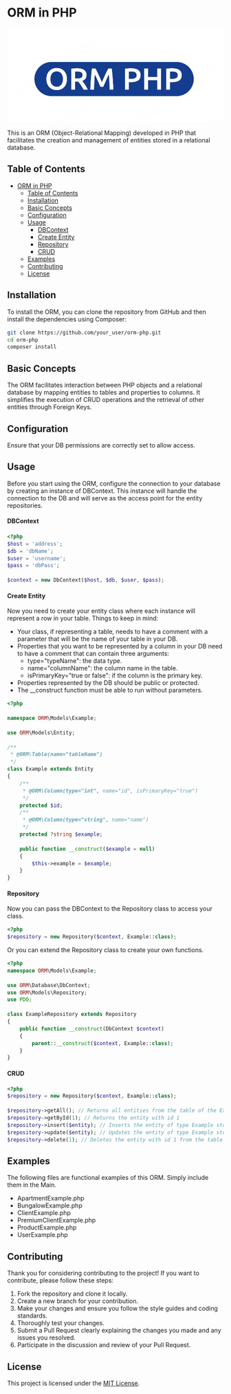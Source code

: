 
# ORM in PHP

![ORM Logo](ORMPHP.png)

This is an ORM (Object-Relational Mapping) developed in PHP that facilitates the creation and management of entities stored in a relational database.

## Table of Contents

- [ORM in PHP](#orm-in-php)
  - [Table of Contents](#table-of-contents)
  - [Installation](#installation)
  - [Basic Concepts](#basic-concepts)
  - [Configuration](#configuration)
  - [Usage](#usage)
      - [DBContext](#dbcontext)
      - [Create Entity](#create-entity)
      - [Repository](#repository)
      - [CRUD](#crud)
  - [Examples](#examples)
  - [Contributing](#contributing)
  - [License](#license)

## Installation

To install the ORM, you can clone the repository from GitHub and then install the dependencies using Composer:

```bash
git clone https://github.com/your_user/orm-php.git
cd orm-php
composer install
```

## Basic Concepts
The ORM facilitates interaction between PHP objects and a relational database by mapping entities to tables and properties to columns. It simplifies the execution of CRUD operations and the retrieval of other entities through Foreign Keys.

## Configuration
Ensure that your DB permissions are correctly set to allow access.

## Usage
Before you start using the ORM, configure the connection to your database by creating an instance of DBContext. This instance will handle the connection to the DB and will serve as the access point for the entity repositories.

#### DBContext
```php
<?php
$host = 'address'; 
$db = 'dbName';
$user = 'username';
$pass = 'dbPass';

$context = new DbContext($host, $db, $user, $pass);
```

#### Create Entity
Now you need to create your entity class where each instance will represent a row in your table.
Things to keep in mind:
- Your class, if representing a table, needs to have a comment with a parameter that will be the name of your table in your DB.
- Properties that you want to be represented by a column in your DB need to have a comment that can contain three arguments:
    - type="typeName": the data type.
    - name="columnName": the column name in the table.
    - isPrimaryKey="true or false": if the column is the primary key.
- Properties represented by the DB should be public or protected.
- The __construct function must be able to run without parameters.
```php 
<?php

namespace ORM\Models\Example;

use ORM\Models\Entity;

/**
 * @ORM\Table(name="tableName")
 */
class Example extends Entity
{
    /**
     * @ORM\Column(type="int", name="id", isPrimaryKey="true")
     */
    protected $id;
    /**
     * @ORM\Column(type="string", name="name")
     */
    protected ?string $example;

    public function __construct($example = null)
    {
        $this->example = $example;
    }
}
```

#### Repository
Now you can pass the DBContext to the Repository class to access your class.
```php
<?php
$repository = new Repository($context, Example::class);
```
Or you can extend the Repository class to create your own functions.
```php
<?php
namespace ORM\Models\Example;

use ORM\Database\DbContext;
use ORM\Models\Repository;
use PDO;

class ExampleRepository extends Repository
{
    public function __construct(DbContext $context)
    {
        parent::__construct($context, Example::class);
    }
}
```

#### CRUD

```php
<?php
$repository = new Repository($context, Example::class);

$repository->getAll(); // Returns all entities from the table of the Example class.
$repository->getById(1); // Returns the entity with id 1
$repository->insert($entity); // Inserts the entity of type Example stored in $entity.
$repository->update($entity); // Updates the entity of type Example stored in $entity.
$repository->delete(1); // Deletes the entity with id 1 from the table
```
## Examples

The following files are functional examples of this ORM. Simply include them in the Main.

- ApartmentExample.php
- BungalowExample.php
- ClientExample.php
- PremiumClientExample.php
- ProductExample.php
- UserExample.php

## Contributing

Thank you for considering contributing to the project! If you want to contribute, please follow these steps:

1. Fork the repository and clone it locally.
2. Create a new branch for your contribution.
3. Make your changes and ensure you follow the style guides and coding standards.
4. Thoroughly test your changes.
5. Submit a Pull Request clearly explaining the changes you made and any issues you resolved.
6. Participate in the discussion and review of your Pull Request.

## License

This project is licensed under the [MIT License](LICENSE).
